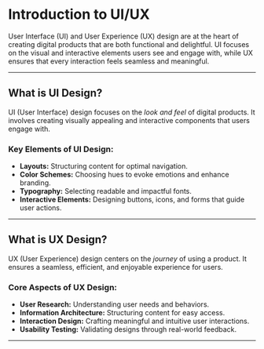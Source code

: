 # Introduction to UI/UX

User Interface (UI) and User Experience (UX) design are at the heart of creating digital products that are both functional and delightful. UI focuses on the visual and interactive elements users see and engage with, while UX ensures that every interaction feels seamless and meaningful.

---
## What is UI Design?

UI (User Interface) design focuses on the _look and feel_ of digital products. It involves creating visually appealing and interactive components that users engage with.

### Key Elements of UI Design:

- **Layouts:** Structuring content for optimal navigation.
- **Color Schemes:** Choosing hues to evoke emotions and enhance branding.
- **Typography:** Selecting readable and impactful fonts.
- **Interactive Elements:** Designing buttons, icons, and forms that guide user actions.

---
## What is UX Design?

UX (User Experience) design centers on the _journey_ of using a product. It ensures a seamless, efficient, and enjoyable experience for users.

### Core Aspects of UX Design:

- **User Research:** Understanding user needs and behaviors.
- **Information Architecture:** Structuring content for easy access.
- **Interaction Design:** Crafting meaningful and intuitive user interactions.
- **Usability Testing:** Validating designs through real-world feedback.

---

